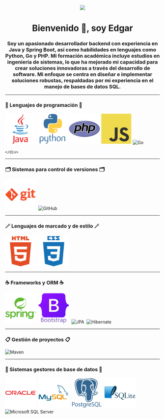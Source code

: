 <div id="header" align="center">
    <img src="https://media.giphy.com/media/qgQUggAC3Pfv687qPC/giphy.gif" width="400">
    <h1 align="center">Bienvenido 👋, soy Edgar</h1>
    <h3 align="center">Soy un apasionado desarrollador backend con experiencia en Java y Spring Boot, así como habilidades en lenguajes como Python, Go y PHP. Mi formación académica incluye estudios en ingeniería de sistemas, lo que ha mejorado mi capacidad para crear soluciones innovadoras a través del desarrollo de software. Mi enfoque se centra en diseñar e implementar soluciones robustas, respaldadas por mi experiencia en el manejo de bases de datos SQL.</h3>
</div>

---

<div align="left">
    <h3>💎 Lenguajes de programación 💎</h3>
    <div>
        <img src="https://github.com/devicons/devicon/blob/master/icons/java/java-original-wordmark.svg" title="Java" alt="Java" width="100" height="100">
        <img src="https://github.com/devicons/devicon/blob/master/icons/python/python-original-wordmark.svg" title="Python" alt="Python" width="100" height="100">
        <img src="https://github.com/devicons/devicon/blob/master/icons/php/php-original.svg" title="PHP" alt="PHP" width="100" height="100">
        <img src="https://github.com/devicons/devicon/blob/master/icons/javascript/javascript-original.svg" title="JavaScript" alt="JavaScript" width="100" height="100">
        <img src="https://github.com/edgarlozadagonzalez/edgarlozadagonzalez/assets/110056560/5af53230-b819-4e18-8043-8eb91e822674)" title="Go" alt="Go" width="100" height="100">
        
    </div>
</div>

---

<div align="left">
    <h3>🗂 Sistemas para control de versiones 🗂</h3>
    <div>
        <img src="https://github.com/devicons/devicon/blob/master/icons/git/git-plain-wordmark.svg" title="Git" alt="Git" width="100" height="100"/>&nbsp;
        <img src="https://icones.pro/wp-content/uploads/2021/06/icone-github-bleu.png" title="GitHub" alt="GitHub" width="100" height="100"/>
    </div>
</div>

---

<div align="left">
    <h3>🪄 Lenguajes de marcado y de estilo 🪄</h3>
    <div>
        <img src="https://github.com/devicons/devicon/blob/master/icons/html5/html5-plain-wordmark.svg" title="HTML5" alt="HTML5" width="100" height="100"/>&nbsp;
        <img src="https://github.com/devicons/devicon/blob/master/icons/css3/css3-plain-wordmark.svg" title="CSS3" alt="CSS3" width="100" height="100"/>
</div>

---

<div align="left">
    <h3>☕ Frameworks y ORM ☕</h3>
    <div>
        <img src="https://github.com/devicons/devicon/blob/master/icons/spring/spring-original-wordmark.svg" title="SpringBoot" alt="SpringBoot" width="100" height="100"/>&nbsp;
        <img src="https://github.com/devicons/devicon/blob/master/icons/bootstrap/bootstrap-original-wordmark.svg" title="Bootstrap" alt="Bootstrap" width="100" height="100"/>&nbsp;
        <img src="https://www.ambient-it.net/wp-content/uploads/2016/04/jpa-logo-175.png" title="JPA" alt="JPA" width="100" height="100"/>&nbsp;
        <img src="https://upload.wikimedia.org/wikipedia/commons/2/22/Hibernate_logo_a.png" title="Hibernate" alt="Hibernate" height="100"/>
    </div>
</div>

---

<div align="left">
    <h3>📋 Gestión de proyectos 📋</h3>
    <div>
        <img src="https://upload.wikimedia.org/wikipedia/commons/thumb/5/52/Apache_Maven_logo.svg/1024px-Apache_Maven_logo.svg.png" title="Maven" alt="Maven" height="100"/>
    </div>
</div>

---

<div align="left">
    <h3>📖 Sistemas gestores de base de datos 📖</h3>
    <div>
        <img src="https://github.com/devicons/devicon/blob/master/icons/oracle/oracle-original.svg" title="Oracle Database" alt="Oracle Database" width="100" height="100"/>&nbsp;
        <img src="https://github.com/devicons/devicon/blob/master/icons/mysql/mysql-original-wordmark.svg" title="MySQL" alt="MySQL" width="100" height="100"/>&nbsp;
        <img src="https://github.com/devicons/devicon/blob/master/icons/postgresql/postgresql-plain-wordmark.svg" title="PostgreSQL" alt="PostgreSQL" width="100" height="100"/>&nbsp;
        <img src="https://github.com/devicons/devicon/blob/master/icons/sqlite/sqlite-original-wordmark.svg" title="SQLite" alt="SQLite" width="100" height="100"/>&nbsp;
        <img src="https://brandslogos.com/wp-content/uploads/thumbs/microsoft-sql-server-logo-vector.svg" title="Microsoft SQL Server" alt="Microsoft SQL Server" width="100" height="100"/>
    </div>
</div>

